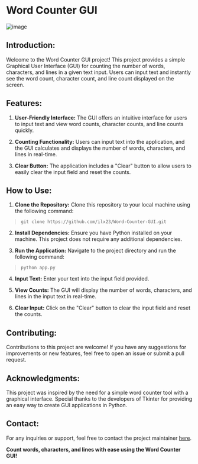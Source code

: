 # Word Counter GUI

![image](https://github.com/ilx23/Word-Counter-GUI/assets/91822811/28a1616b-4195-48f3-942f-bde3d495c01b)

## Introduction:

Welcome to the Word Counter GUI project! This project provides a simple Graphical User Interface (GUI) for counting the number of words, characters, and lines in a given text input. Users can input text and instantly see the word count, character count, and line count displayed on the screen.

## Features:

1. **User-Friendly Interface:** The GUI offers an intuitive interface for users to input text and view word counts, character counts, and line counts quickly.

2. **Counting Functionality:** Users can input text into the application, and the GUI calculates and displays the number of words, characters, and lines in real-time.

3. **Clear Button:** The application includes a "Clear" button to allow users to easily clear the input field and reset the counts.

## How to Use:

1. **Clone the Repository:** Clone this repository to your local machine using the following command:
> ```git clone https://github.com/ilx23/Word-Counter-GUI.git```

2. **Install Dependencies:** Ensure you have Python installed on your machine. This project does not require any additional dependencies.

3. **Run the Application:** Navigate to the project directory and run the following command:
> ```python app.py```

4. **Input Text:** Enter your text into the input field provided.

5. **View Counts:** The GUI will display the number of words, characters, and lines in the input text in real-time.

6. **Clear Input:** Click on the "Clear" button to clear the input field and reset the counts.

## Contributing:

Contributions to this project are welcome! If you have any suggestions for improvements or new features, feel free to open an issue or submit a pull request.

## Acknowledgments:

This project was inspired by the need for a simple word counter tool with a graphical interface. Special thanks to the developers of Tkinter for providing an easy way to create GUI applications in Python.

## Contact:

For any inquiries or support, feel free to contact the project maintainer [here](mailto:iliakeshavarz23@gmail.com).

**Count words, characters, and lines with ease using the Word Counter GUI!**

